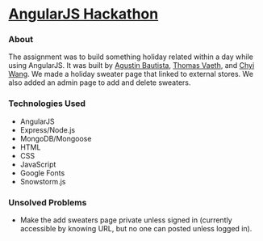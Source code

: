 # [AngularJS Hackathon](http://swtrwthr.herokuapp.com/)
### About
The assignment was to build something holiday related within a day while using AngularJS. It was built by [Agustin Bautista](https://github.com/abautist), [Thomas Vaeth](https://github.com/thomasvaeth), and [Chyi Wang](https://github.com/chyiyenwang). We made a holiday sweater page that linked to external stores. We also added an admin page to add and delete sweaters.
​
### Technologies Used
* AngularJS
* Express/Node.js
* MongoDB/Mongoose
* HTML
* CSS
* JavaScript
* Google Fonts
* Snowstorm.js

### Unsolved Problems
* Make the add sweaters page private unless signed in (currently accessible by knowing URL, but no one can posted unless logged in).
